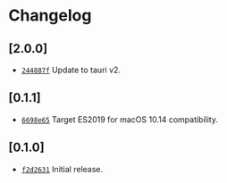 # Changelog

## \[2.0.0]

- [`244887f`](https://github.com/crabnebula-dev/drag-rs/commit/244887fa36b12ac615919b9d2d149edca3d1f1c7) Update to tauri v2.

## \[0.1.1]

- [`6698e65`](https://github.com/crabnebula-dev/drag-rs/commit/6698e655215e649d8a40d4c8d6d328ca595ce2d8) Target ES2019 for macOS 10.14 compatibility.

## \[0.1.0]

- [`f2d2631`](https://github.com/crabnebula-dev/drag-rs/commit/f2d26319d59dc9d92b4fc2b244d74f7b75f724b3) Initial release.
